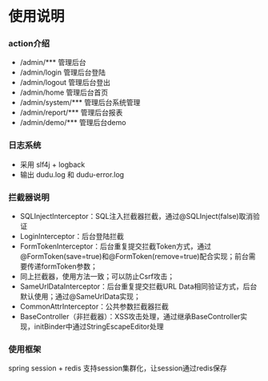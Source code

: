 # 使用说明

### action介绍

* /admin/*** 管理后台
* /admin/login 管理后台登陆
* /admin/logout 管理后台登出
* /admin/home 管理后台首页
* /admin/system/*** 管理后台系统管理
* /admin/report/*** 管理后台报表
* /admin/demo/*** 管理后台demo

### 日志系统
* 采用 slf4j + logback 
* 输出 dudu.log 和 dudu-error.log 

### 拦截器说明
* SQLInjectInterceptor：SQL注入拦截器拦截，通过@SQLInject(false)取消验证
* LoginInterceptor：后台登陆拦截
* FormTokenInterceptor：后台重复提交拦截Token方式，通过@FormToken(save=true)和@FormToken(remove=true)配合实现；前台需要传递formToken参数；
* 同上拦截器，使用方法一致；可以防止Csrf攻击；
* SameUrlDataInterceptor：后台重复提交拦截URL Data相同验证方式，后台默认使用；通过@SameUrlData实现；
* CommonAttrInterceptor：公共参数拦截器拦截
* BaseController（非拦截器）：XSS攻击处理，通过继承BaseController实现，initBinder中通过StringEscapeEditor处理

### 使用框架 
spring session + redis 支持session集群化，让session通过redis保存